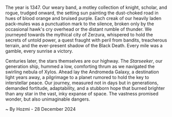 
The year is 1347.  Our weary band, a motley collection of knight, scholar, and rogue, trudged onward, the setting sun painting the dust-choked road in hues of blood orange and bruised purple.  Each creak of our heavily laden pack-mules was a punctuation mark to the silence, broken only by the occasional hawk's cry overhead or the distant rumble of thunder. We journeyed towards the mythical city of Zerzura, whispered to hold the secrets of untold power, a quest fraught with peril from bandits, treacherous terrain, and the ever-present shadow of the Black Death.  Every mile was a gamble, every sunrise a victory.

Centuries later, the stars themselves are our highway.  The *Starseeker*, our generation ship, hummed a low, comforting thrum as we navigated the swirling nebula of Xylos.  Ahead lay the Andromeda Galaxy, a destination light years away, a pilgrimage to a planet rumored to hold the key to interstellar peace. Our journey, measured not in days but in generations, demanded fortitude, adaptability, and a stubborn hope that burned brighter than any star in the vast, inky expanse of space.  The vastness promised wonder, but also unimaginable dangers.

~ By Hozmi - 28 December 2024
